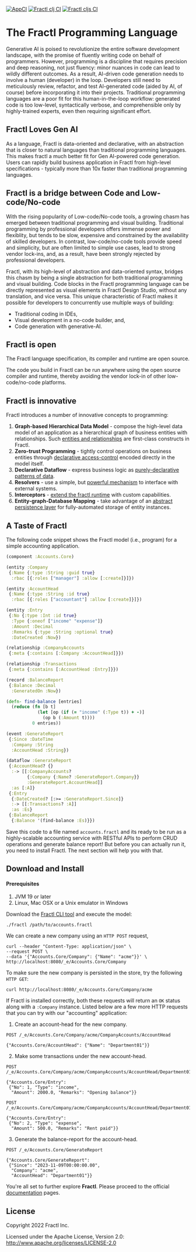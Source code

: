 [![AppCI](https://github.com/fractl-io/fractl/actions/workflows/app.yml/badge.svg)](https://github.com/fractl-io/fractl/actions/workflows/app.yml)
[![Fractl clj CI](https://github.com/fractl-io/fractl/actions/workflows/fractl-clj.yml/badge.svg)](https://github.com/fractl-io/fractl/actions/workflows/fractl-clj.yml)
[![Fractl cljs CI](https://github.com/fractl-io/fractl/actions/workflows/fractl-cljs.yml/badge.svg)](https://github.com/fractl-io/fractl/actions/workflows/fractl-cljs.yml)

# The Fractl Programming Language

Generative AI is poised to revolutionize the entire software development landscape, with the promise of fluently writing code on behalf of programmers. However, programming is a discipline that requires precision and deep reasoning, not just fluency: minor nuances in code can lead to wildly different outcomes. As a result, AI-driven code generation needs to involve a human (developer) in the loop. Developers still need to meticulously review, refactor, and test AI-generated code (aided by AI, of course) before incorporating it into their projects. Traditional programming languages are a poor fit for this human-in-the-loop workflow: generated code is too low-level, syntactically verbose, and comprehensible only by highly-trained experts, even then requiring significant effort.

## Fractl Loves Gen AI
As a language, Fractl is data-oriented and declarative, with an abstraction that is closer to natural languages than traditional programming languages. This makes fractl a much better fit for Gen AI-powered code generation. Users can rapidly build business application in Fractl from high-level specifications - typically more than 10x faster than traditional programming languages.

## Fractl is a bridge between Code and Low-code/No-code
With the rising popularity of Low-code/No-code tools, a growing chasm has emerged between traditional programming and visual building. Traditional programming by professional developers offers immense power and flexiblity, but tends to be slow, expensive and constrained by the availability of skilled developers. In contrast, low-code/no-code tools provide speed and simplicity, but are often limited to simple use cases, lead to strong vendor lock-ins, and, as a result, have been strongly rejected by professional developers.

Fractl, with its high-level of abstraction and data-oriented syntax, bridges this chasm by being a single abstraction for both traditional programming and visual building. Code blocks in the Fractl programming language can be directly represented as visual elements in Fractl Design Studio, without any translation, and vice versa. This unique characteristic of Fractl makes it possible for developers to concurrently use multiple ways of building:

* Traditional coding in IDEs,
* Visual development in a no-code builder, and,
* Code generation with generative-AI.

## Fractl is open
The Fractl language specification, its compiler and runtime are open source.

The code you build in Fractl can be run anywhere using the open source compiler and runtime, thereby avoiding the vendor lock-in of other low-code/no-code platforms.

## Fractl is innovative
Fractl introduces a number of innovative concepts to programming:

1. **Graph-based Hierarchical Data Model** - compose the high-level data model of an application as a hierarchical graph of business entities with relationships. Such [entities and relationships](https://docs.fractl.io/docs/concepts/data-model) are first-class constructs in Fractl.
2. **Zero-trust Programming** - tightly control operations on business entities through [declarative access-control](https://docs.fractl.io/docs/concepts/zero-trust-programming) encoded directly in the model itself.
3. **Declarative Dataflow** - express business logic as [purely-declarative patterns of data](https://docs.fractl.io/docs/concepts/declarative-dataflow).
4. **Resolvers** - use a simple, but [powerful mechanism](https://docs.fractl.io/docs/concepts/resolvers) to interface with external systems.
5. **Interceptors** - [extend the fractl runtime](https://docs.fractl.io/docs/concepts/interceptors) with custom capabilities.
6. **Entity-graph-Database Mapping** - take advantage of an [abstract persistence layer](https://docs.fractl.io/docs/concepts/entity-db-mapping) for fully-automated storage of entity instances.

## A Taste of Fractl

The following code snippet shows the Fractl model (i.e., program) for a simple accounting application. 

```clojure
(component :Accounts.Core)

(entity :Company
 {:Name {:type :String :guid true}
  :rbac [{:roles ["manager"] :allow [:create]}]})

(entity :AccountHead
 {:Name {:type :String :id true}
  :rbac [{:roles ["accountant"] :allow [:create]}]})

(entity :Entry
 {:No {:type :Int :id true}
  :Type {:oneof ["income" "expense"]}
  :Amount :Decimal
  :Remarks {:type :String :optional true}
  :DateCreated :Now})

(relationship :CompanyAccounts
 {:meta {:contains [:Company :AccountHead]}})

(relationship :Transactions
 {:meta {:contains [:AccountHead :Entry]}})

(record :BalanceReport
 {:Balance :Decimal
  :GeneratedOn :Now})

(defn- find-balance [entries]
  (reduce (fn [b t]
            (let [op (if (= "income" (:Type t)) + -)]
              (op b (:Amount t))))
          0 entries))

(event :GenerateReport
 {:Since :DateTime
  :Company :String
  :AccountHead :String})

(dataflow :GenerateReport
 {:AccountHead? {}
  :-> [[:CompanyAccounts?
        {:Company {:Name? :GenerateReport.Company}}
        :GenerateReport.AccountHead]]
  :as [:A]}
 {:Entry
  {:DateCreated? [:>= :GenerateReport.Since]}
  :-> [[:Transactions? :A]]
  :as :Es}
 {:BalanceReport
  {:Balance '(find-balance :Es)}})
```

Save this code to a file named `accounts.fractl` and its ready to be run as a highly-scalable accounting service with RESTful APIs to perform CRUD operations and generate balance report!
But before you can actually run it, you need to install Fractl. The next section will help you with that.

## Download and Install

#### Prerequisites

1. JVM 19 or later
2. Linux, Mac OSX or a Unix emulator in Windows

Download the [Fractl CLI tool](https://raw.githubusercontent.com/fractl-io/fractl/main/bin/fractl) and execute the model:

```shell
./fractl /path/to/accounts.fractl
```

We can create a new company using an `HTTP POST` request,

```shell
curl --header "Content-Type: application/json" \
--request POST \
--data '{"Accounts.Core/Company": {"Name": "acme"}}' \
http://localhost:8080/_e/Accounts.Core/Company
```

To make sure the new company is persisted in the store, try the following `HTTP GET`:

```shell
curl http://localhost:8080/_e/Accounts.Core/Company/acme
```

If Fractl is installed correctly, both these requests will return an `OK` status along with a `:Company` instance.
Listed below are a few more HTTP requests that you can try with our "accounting" application:

1. Create an account-head for the new company.

```shell
POST /_e/Accounts.Core/Company/acme/CompanyAccounts/AccountHead

{"Accounts.Core/AccountHead": {"Name": "Department01"}}
```

2. Make some transactions under the new account-head.

```shell
POST /_e/Accounts.Core/Company/acme/CompanyAccounts/AccountHead/Department01/Transactions/Entry

{"Accounts.Core/Entry":
 {"No": 1, "Type": "income",
  "Amount": 2000.0, "Remarks": "Opening balance"}}

POST /_e/Accounts.Core/Company/acme/CompanyAccounts/AccountHead/Department01/Transactions/Entry

{"Accounts.Core/Entry":
 {"No": 2, "Type": "expense",
  "Amount": 500.0, "Remarks": "Rent paid"}}
```

3. Generate the balance-report for the account-head.

```shell
POST /_e/Accounts.Core/GenerateReport

{"Accounts.Core/GenerateReport":
 {"Since": "2023-11-09T00:00:00.00",
  "Company": "acme",
  "AccountHead": "Department01"}}
```

You're all set to further explore **Fractl**. Please proceed to the official [documentation](https://docs.fractl.io) pages.

## License

Copyright 2022 Fractl Inc.

Licensed under the Apache License, Version 2.0:
http://www.apache.org/licenses/LICENSE-2.0

